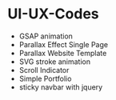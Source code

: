 # UI-UX-Codes
- GSAP animation
- Parallax Effect Single Page
- Parallax Website Template
- SVG stroke animation
- Scroll Indicator
- Simple Portfolio
- sticky navbar with jquery
